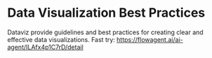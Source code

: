 # Data Visualization Best Practices
Dataviz provide guidelines and best practices for creating clear and effective data visualizations.
Fast try: https://flowagent.ai/ai-agent/ILAfx4p1C7rD/detail
